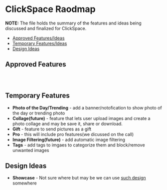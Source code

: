 # ClickSpace Raodmap

**NOTE:** The file holds the summary of the features and ideas being discussed and finalized for ClickSpace. 

- [Approved Features/Ideas](Roadmap.md#approved-features)
- [Temporary Features/Ideas](Roadmap.md#temporary-features)
- [Design Ideas](Roadmap.md#design-ideas)



## Approved Features

```



```


## Temporary Features

* **Photo of the Day/Trending** - add a banner/notofication to show photo of the day or trending photo
* **Collage(future)** - feature that lets user upload images and create a photo collage and may be save it, share or download.
* **Gift** - feature to send pictures as a gift
* **Pro** - this will include pro features(we dicussed on the call) 
* **Image Filtering(future)** - add automatic image filtering
* **Tags** - add tags to imgaes to categorize them and block/remove unwanted images


## Design Ideas

* **Showcase** - Not sure where but may be we can use [such design](https://photographers.canvera.com/wedding-photostories/aman-weds-salini-by-meow-studio) somewhere